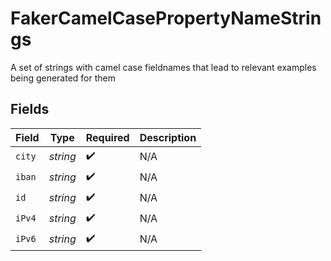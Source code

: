 # FakerCamelCasePropertyNameStrings

A set of strings with camel case fieldnames that lead to relevant examples being generated for them


## Fields

| Field              | Type               | Required           | Description        |
| ------------------ | ------------------ | ------------------ | ------------------ |
| `city`             | *string*           | :heavy_check_mark: | N/A                |
| `iban`             | *string*           | :heavy_check_mark: | N/A                |
| `id`               | *string*           | :heavy_check_mark: | N/A                |
| `iPv4`             | *string*           | :heavy_check_mark: | N/A                |
| `iPv6`             | *string*           | :heavy_check_mark: | N/A                |